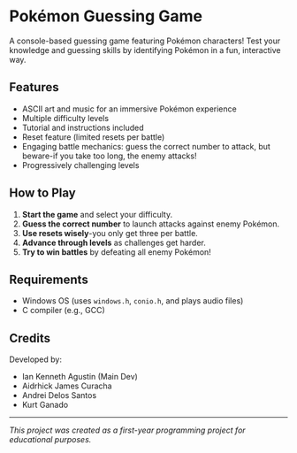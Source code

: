 # Pokémon Guessing Game

A console-based guessing game featuring Pokémon characters! Test your knowledge and guessing skills by identifying Pokémon in a fun, interactive way.

## Features

- ASCII art and music for an immersive Pokémon experience
- Multiple difficulty levels
- Tutorial and instructions included
- Reset feature (limited resets per battle)
- Engaging battle mechanics: guess the correct number to attack, but beware-if you take too long, the enemy attacks!
- Progressively challenging levels

## How to Play

1. **Start the game** and select your difficulty.
2. **Guess the correct number** to launch attacks against enemy Pokémon.
3. **Use resets wisely**-you only get three per battle.
4. **Advance through levels** as challenges get harder.
5. **Try to win battles** by defeating all enemy Pokémon!

## Requirements

- Windows OS (uses `windows.h`, `conio.h`, and plays audio files)
- C compiler (e.g., GCC)

## Credits

Developed by:  
- Ian Kenneth Agustin (Main Dev)
- Aidrhick James Curacha
- Andrei Delos Santos
- Kurt Ganado

---

*This project was created as a first-year programming project for educational purposes.*
